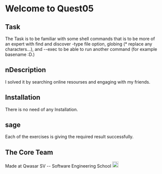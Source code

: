 # Welcome to Quest05
## Task
The Task is to be familiar with some shell commands that is to be more of an expert with find and discover -type file option, globing (* replace any characters...), and --exec to be able to run another command (for example basename :D.)

## nDescription
I solved it by searching online resourses and engaging with my friends.

## Installation
There is no need of any Installation.

## sage
Each of the exercises is giving the required result successfully.

## The Core Team
Made at Qwasar SV -- Software Engineering School <img alt='Qwasar SV -- Software Engineering Schools Logo' src='https://storage.googleapis.com/qwasar-public/qwasar-logo_50x50.png' width='20px' />